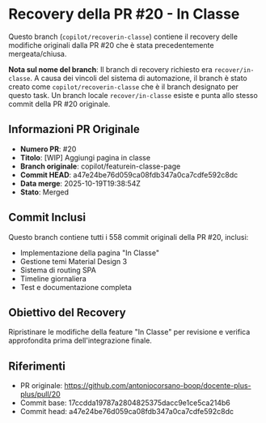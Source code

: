 # Recovery della PR #20 - In Classe

Questo branch (`copilot/recoverin-classe`) contiene il recovery delle modifiche originali dalla PR #20 che è stata precedentemente mergeata/chiusa.

**Nota sul nome del branch**: Il branch di recovery richiesto era `recover/in-classe`. A causa dei vincoli del sistema di automazione, il branch è stato creato come `copilot/recoverin-classe` che è il branch designato per questo task. Un branch locale `recover/in-classe` esiste e punta allo stesso commit della PR #20 originale.

## Informazioni PR Originale

- **Numero PR**: #20
- **Titolo**: [WIP] Aggiungi pagina in classe  
- **Branch originale**: copilot/featurein-classe-page
- **Commit HEAD**: a47e24be76d059ca08fdb347a0ca7cdfe592c8dc
- **Data merge**: 2025-10-19T19:38:54Z
- **Stato**: Merged

## Commit Inclusi

Questo branch contiene tutti i 558 commit originali della PR #20, inclusi:
- Implementazione della pagina "In Classe"
- Gestione temi Material Design 3
- Sistema di routing SPA
- Timeline giornaliera
- Test e documentazione completa

## Obiettivo del Recovery

Ripristinare le modifiche della feature "In Classe" per revisione e verifica approfondita prima dell'integrazione finale.

## Riferimenti

- PR originale: https://github.com/antoniocorsano-boop/docente-plus-plus/pull/20
- Commit base: 17ccdda19787a2804825375dacc9e1ce5ca214b6
- Commit head: a47e24be76d059ca08fdb347a0ca7cdfe592c8dc
